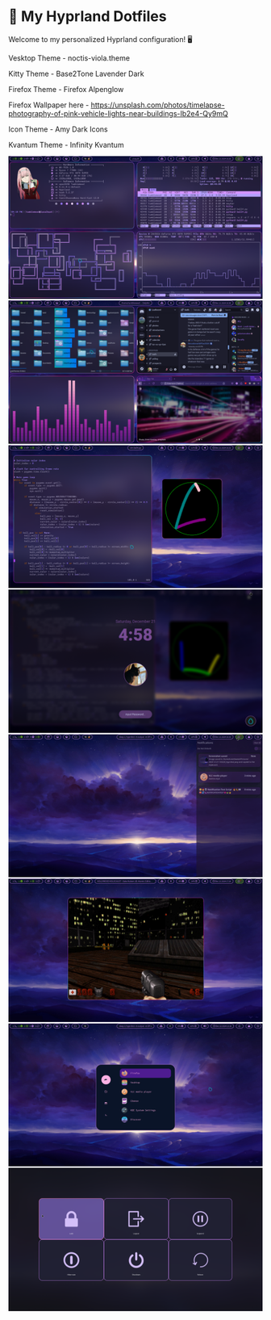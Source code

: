 # 🌟 My Hyprland Dotfiles

Welcome to my personalized Hyprland configuration! 🖥️  

Vesktop Theme - noctis-viola.theme

Kitty Theme - Base2Tone Lavender Dark

Firefox Theme - Firefox Alpenglow

Firefox Wallpaper here - https://unsplash.com/photos/timelapse-photography-of-pink-vehicle-lights-near-buildings-Ib2e4-Qy9mQ

Icon Theme - Amy Dark Icons

Kvantum Theme - Infinity Kvantum

![App Screenshot](assets/2024-12-21-162629_hyprshot.png)
![App Screenshot](assets/2024-12-21-163022_hyprshot.png)
![App Screenshot](assets/2024-12-21-163220_hyprshot.png)
![App Screenshot](assets/2024-12-21-163221_hyprshot.png)
![App Screenshot](assets/2024-12-21-163311_hyprshot.png)
![App Screenshot](assets/2024-12-21-172407_hyprshot.png)
![App Screenshot](assets/2024-12-22-131646_hyprshot.png)
![App Screenshot](assets/2024-12-21-163834_hyprshot.png)
